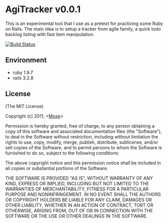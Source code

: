 AgiTracker v0.0.1
======================

This is an experimental tool that I use as a pretext for practicing some Ruby on Rails.
The main idea is to setup a tracker from agile family, a quick todo backlog listing with
fast item manipulation.

[![Build Status](https://secure.travis-ci.org/mose/agitracker.png)](http://travis-ci.org/mose/agitracker)

Environment
------------------
* ruby 1.9.7
* rails 3.2.8


License
------------------

(The MIT License)

Copyright (c) 2011, <[Mose](mailto:dev@mose.com)>

Permission is hereby granted, free of charge, to any person obtaining
a copy of this software and associated documentation files (the
"Software"), to deal in the Software without restriction, including
without limitation the rights to use, copy, modify, merge, publish,
distribute, sublicense, and/or sell copies of the Software, and to
permit persons to whom the Software is furnished to do so, subject to
the following conditions:

The above copyright notice and this permission notice shall be included
in all copies or substantial portions of the Software.

THE SOFTWARE IS PROVIDED "AS IS", WITHOUT WARRANTY OF ANY KIND, EXPRESS
OR IMPLIED, INCLUDING BUT NOT LIMITED TO THE WARRANTIES OF
MERCHANTABILITY, FITNESS FOR A PARTICULAR PURPOSE AND NONINFRINGEMENT.
IN NO EVENT SHALL THE AUTHORS OR COPYRIGHT HOLDERS BE LIABLE FOR ANY
CLAIM, DAMAGES OR OTHER LIABILITY, WHETHER IN AN ACTION OF CONTRACT,
TORT OR OTHERWISE, ARISING FROM, OUT OF OR IN CONNECTION WITH THE
SOFTWARE OR THE USE OR OTHER DEALINGS IN THE SOFTWARE.
